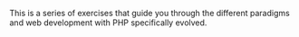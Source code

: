 This is a series of exercises that guide you through the different paradigms and web development with PHP specifically evolved.